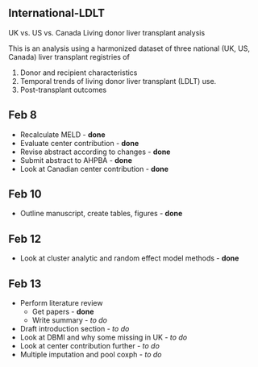 ## International-LDLT
UK vs. US vs. Canada Living donor liver transplant analysis

This is an analysis using a harmonized dataset of three national (UK, US, Canada) liver transplant registries of
1. Donor and recipient characteristics 
2. Temporal trends of living donor liver transplant (LDLT) use.
3. Post-transplant outcomes

## Feb 8
- Recalculate MELD - **done**
- Evaluate center contribution - **done**
- Revise abstract according to changes - **done**
- Submit abstract to AHPBA - **done**
- Look at Canadian center contribution - **done**

## Feb 10
- Outline manuscript, create tables, figures - **done**

## Feb 12
- Look at cluster analytic and random effect model methods - **done**

## Feb 13
- Perform literature review
  - Get papers - **done**
  - Write summary - *to do*
- Draft introduction section - *to do*
- Look at DBMI and why some missing in UK - *to do*
- Look at center contribution further - *to do*
- Multiple imputation and pool coxph - *to do*

